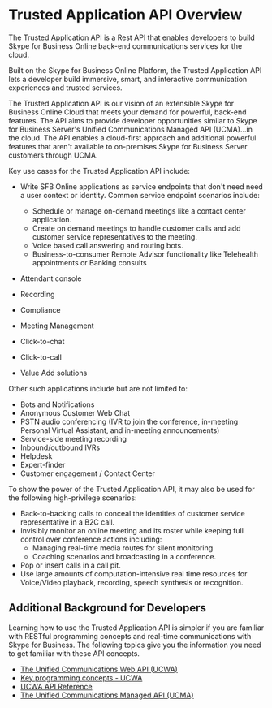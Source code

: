 # Trusted Application API Overview

The Trusted Application API is a Rest API that enables developers to build Skype for Business Online back-end communications services for the cloud.

Built on the Skype for Business Online Platform, the Trusted Application API lets a developer build immersive, smart, and interactive communication experiences and trusted services.

The Trusted Application API is our vision of an extensible Skype for Business Online Cloud that meets your demand for powerful, back-end features.  The API aims to provide developer opportunities similar to Skype for Business Server's Unified Communications Managed API (UCMA)...in the cloud. The API enables a cloud-first approach and additional powerful features that aren't available to on-premises Skype for Business Server customers through UCMA.

Key use cases for the Trusted Application API include: 

- Write SFB Online applications as service endpoints that don't need need a user context or identity. Common service endpoint scenarios include: 

  - Schedule or manage on-demand meetings like a contact center application.
  - Create on demand meetings to handle customer calls and add customer service representatives to the meeting.
  - Voice based call answering and routing bots.
  - Business-to-consumer Remote Advisor functionality like Telehealth appointments or Banking consults
  
- Attendant console
- Recording
- Compliance
- Meeting Management
- Click-to-chat
- Click-to-call
- Value Add solutions

Other such applications include but are not limited to:
 
- Bots and Notifications
- Anonymous Customer Web Chat
- PSTN audio conferencing (IVR to join the conference, in-meeting Personal Virtual Assistant, and in-meeting announcements)
- Service-side meeting recording 
- Inbound/outbound IVRs
- Helpdesk
- Expert-finder
- Customer engagement / Contact Center

To show the power of the Trusted Application API, it may also be used for the following high-privilege scenarios:
 
- Back-to-backing calls to conceal the identities of customer service representative in a B2C call.
- Invisibly monitor an online meeting and its roster while keeping full control over conference actions including:
  - Managing real-time media routes for silent monitoring
  - Coaching scenarios and broadcasting in a conference.
- Pop or insert calls in a call pit.
- Use large amounts of computation-intensive real time resources for Voice/Video playback, recording, speech synthesis or recognition.

## Additional Background for Developers

Learning how to use the Trusted Application API is simpler if you are familiar with RESTful programming concepts and real-time communications with Skype for Business.  The following topics give you the information you need to get familiar with these API concepts.

- [The Unified Communications Web API (UCWA)](https://ucwa.skype.com)
- [Key programming concepts - UCWA](https://ucwa.skype.com/documentation/key-programming-concepts)
- [UCWA API Reference](https://msdn.microsoft.com/en-us/skype/ucwa/ucwa2_0apireference)
- [The Unified Communications Managed API (UCMA)](https://msdn.microsoft.com/en-us/library/office/dn454984.aspx)
